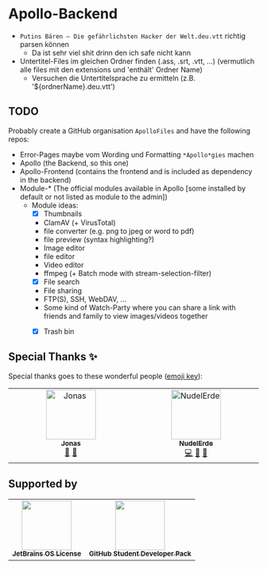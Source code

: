 # Apollo-Backend

* `Putins Bären – Die gefährlichsten Hacker der Welt.deu.vtt` richtig parsen können
  * Da ist sehr viel shit drinn den ich safe nicht kann
* Untertitel-Files im gleichen Ordner finden (.ass, .srt, .vtt, ...) (vermutlich alle files mit den extensions und 'enthält' Ordner Name)
  * Versuchen die Untertitelsprache zu ermitteln (z.B. '${ordnerName}.deu.vtt')


## TODO
Probably create a GitHub organisation `ApolloFiles` and have the following repos:

* Error-Pages maybe vom Wording und Formatting `*Apollo*gies` machen
* Apollo (the Backend, so this one)
* Apollo-Frontend (contains the frontend and is included as dependency in the backend)
* Module-* (The official modules available in Apollo [some installed by default or not listed as module to the admin])
  * Module ideas:
    * [x] Thumbnails
    * ClamAV (+ VirusTotal)
    * file converter (e.g. png to jpeg or word to pdf)
    * file preview (syntax highlighting?)
    * Image editor
    * file editor
    * Video editor
    * ffmpeg (+ Batch mode with stream-selection-filter)
    * [x] File search
    * File sharing
    * FTP(S), SSH, WebDAV, ...
    * Some kind of Watch-Party where you can share a link with friends and family to view images/videos together
    * [x] Trash bin


## Special Thanks ✨
Special thanks goes to these wonderful people ([emoji key](https://allcontributors.org/docs/en/emoji-key)):

<!-- ALL-CONTRIBUTORS-LIST:START - Do not remove or modify this section -->
<!-- prettier-ignore-start -->
<!-- markdownlint-disable -->
<table>
  <tbody>
    <tr>
      <td align="center" valign="top" width="14.28%"><a href="https://github.com/JNSAPH"><img src="https://avatars.githubusercontent.com/u/35976079?v=4?s=100" width="100px;" alt="Jonas"/><br /><sub><b>Jonas</b></sub></a><br /><a href="#design-JNSAPH" title="Design">🎨</a> <a href="#ideas-JNSAPH" title="Ideas, Planning, & Feedback">🤔</a></td>
      <td align="center" valign="top" width="14.28%"><a href="https://github.com/NudelErde"><img src="https://avatars.githubusercontent.com/u/37987062?v=4?s=100" width="100px;" alt="NudelErde"/><br /><sub><b>NudelErde</b></sub></a><br /><a href="https://github.com/ApolloFiles/Apollo/commits?author=NudelErde" title="Code">💻</a> <a href="#userTesting-NudelErde" title="User Testing">📓</a> <a href="#ideas-NudelErde" title="Ideas, Planning, & Feedback">🤔</a></td>
    </tr>
  </tbody>
</table>

<!-- markdownlint-restore -->
<!-- prettier-ignore-end -->

<!-- ALL-CONTRIBUTORS-LIST:END -->

## Supported by
<!-- prettier-ignore-start -->
<!-- markdownlint-disable -->
<table>
  <tr>
    <td align="center"><a href="https://jb.gg/OpenSourceSupport"><img src="https://resources.jetbrains.com/storage/products/company/brand/logos/jb_beam.svg" width="100px;" alt=""/><br /><sub><b>JetBrains OS License</b></sub></a></td>
    <td align="center"><a href="https://education.github.com/pack"><img src="https://github.githubassets.com/images/modules/logos_page/GitHub-Mark.png" width="100px;" alt=""/><br /><sub><b>GitHub Student Developer Pack</b></sub></a></td>
  </tr>
</table>

<!-- markdownlint-restore -->
<!-- prettier-ignore-end -->
